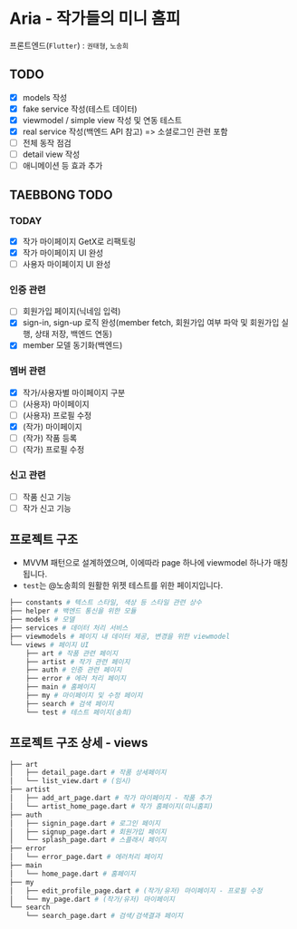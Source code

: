 # Aria - 작가들의 미니 홈피

프론트엔드(`Flutter`) : `권태형`, `노송희`

## TODO

- [x] models 작성
- [x] fake service 작성(테스트 데이터)
- [x] viewmodel / simple view 작성 및 연동 테스트
- [x] real service 작성(백엔드 API 참고) => 소셜로그인 관련 포함
- [ ] 전체 동작 점검
- [ ] detail view 작성
- [ ] 애니메이션 등 효과 추가

## TAEBBONG TODO

### TODAY

- [x] 작가 마이페이지 GetX로 리팩토링
- [x] 작가 마이페이지 UI 완성
- [ ] 사용자 마이페이지 UI 완성

### 인증 관련
- [ ] 회원가입 페이지(닉네임 입력)
- [x] sign-in, sign-up 로직 완성(member fetch, 회원가입 여부 파악 및 회원가입 실행, 상태 저장, 백엔드 연동)
- [x] member 모델 동기화(백엔드)

### 멤버 관련
- [x] 작가/사용자별 마이페이지 구분
- [ ] (사용자) 마이페이지
- [ ] (사용자) 프로필 수정
- [x] (작가) 마이페이지
- [ ] (작가) 작품 등록
- [ ] (작가) 프로필 수정

### 신고 관련
- [ ] 작품 신고 기능
- [ ] 작가 신고 기능

## 프로젝트 구조

- MVVM 패턴으로 설계하였으며, 이에따라 page 하나에 viewmodel 하나가 매칭됩니다.
- `test`는 @노송희의 원활한 위젯 테스트를 위한 페이지입니다.

```bash
├── constants # 텍스트 스타일, 색상 등 스타일 관련 상수
├── helper # 백엔드 통신을 위한 모듈
├── models # 모델
├── services # 데이터 처리 서비스
├── viewmodels # 페이지 내 데이터 제공, 변경을 위한 viewmodel
└── views # 페이지 UI
    ├── art # 작품 관련 페이지
    ├── artist # 작가 관련 페이지
    ├── auth # 인증 관련 페이지
    ├── error # 에러 처리 페이지
    ├── main # 홈페이지
    ├── my # 마이페이지 및 수정 페이지
    ├── search # 검색 페이지
    └── test # 테스트 페이지(송희)
```

## 프로젝트 구조 상세 - views

```bash
├── art
│   ├── detail_page.dart # 작품 상세페이지
│   └── list_view.dart # (임시)
├── artist
│   ├── add_art_page.dart # 작가 마이페이지 - 작품 추가
│   └── artist_home_page.dart # 작가 홈페이지(미니홈피)
├── auth
│   ├── signin_page.dart # 로그인 페이지
│   ├── signup_page.dart # 회원가입 페이지
│   └── splash_page.dart # 스플래시 페이지
├── error
│   └── error_page.dart # 에러처리 페이지
├── main
│   └── home_page.dart # 홈페이지
├── my
│   ├── edit_profile_page.dart # (작가/유저) 마이페이지 - 프로필 수정
│   └── my_page.dart # (작가/유저) 마이페이지
└── search
    └── search_page.dart # 검색/검색결과 페이지
```